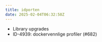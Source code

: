 ```yaml
---
title: idporten
date: 2025-02-04T06:32:58Z
---
```

- Library upgrades
- ID-4939: dockervennlige profiler (#682)

